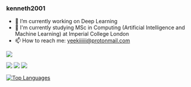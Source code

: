 ### kenneth2001

- 🔭 I’m currently working on Deep Learning
- 📖 I'm currently studying MSc in Computing (Artificial Intelligence and Machine Learning) at Imperial College London
- 📫 How to reach me: yeekiiiiii@protonmail.com

<img src="https://badges.peiyuan.ch/leetcode/kenneth2001/name">

<img src="https://badges.peiyuan.ch/leetcode/kenneth2001/solved?difficulty=easy" /> <img src="https://badges.peiyuan.ch/leetcode/kenneth2001/solved?difficulty=medium"> <img src="https://badges.peiyuan.ch/leetcode/kenneth2001/solved?difficulty=hard">

<a href="https://github.com/kenneth2001" align="left"><img src="https://github-readme-stats.vercel.app/api/top-langs/?username=kenneth2001&langs_count=10&title_color=0891b2&text_color=ffffff&icon_color=0891b2&bg_color=1c1917&hide_border=true&locale=en&custom_title=Top%20%Languages" alt="Top Languages" /></a>
